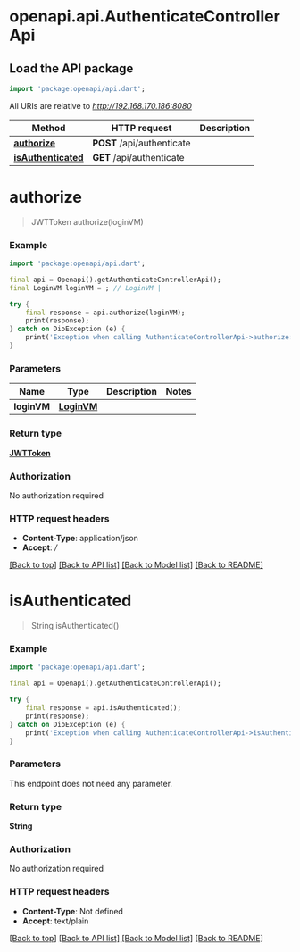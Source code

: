 # openapi.api.AuthenticateControllerApi

## Load the API package
```dart
import 'package:openapi/api.dart';
```

All URIs are relative to *http://192.168.170.186:8080*

Method | HTTP request | Description
------------- | ------------- | -------------
[**authorize**](AuthenticateControllerApi.md#authorize) | **POST** /api/authenticate | 
[**isAuthenticated**](AuthenticateControllerApi.md#isauthenticated) | **GET** /api/authenticate | 


# **authorize**
> JWTToken authorize(loginVM)



### Example
```dart
import 'package:openapi/api.dart';

final api = Openapi().getAuthenticateControllerApi();
final LoginVM loginVM = ; // LoginVM | 

try {
    final response = api.authorize(loginVM);
    print(response);
} catch on DioException (e) {
    print('Exception when calling AuthenticateControllerApi->authorize: $e\n');
}
```

### Parameters

Name | Type | Description  | Notes
------------- | ------------- | ------------- | -------------
 **loginVM** | [**LoginVM**](LoginVM.md)|  | 

### Return type

[**JWTToken**](JWTToken.md)

### Authorization

No authorization required

### HTTP request headers

 - **Content-Type**: application/json
 - **Accept**: */*

[[Back to top]](#) [[Back to API list]](../README.md#documentation-for-api-endpoints) [[Back to Model list]](../README.md#documentation-for-models) [[Back to README]](../README.md)

# **isAuthenticated**
> String isAuthenticated()



### Example
```dart
import 'package:openapi/api.dart';

final api = Openapi().getAuthenticateControllerApi();

try {
    final response = api.isAuthenticated();
    print(response);
} catch on DioException (e) {
    print('Exception when calling AuthenticateControllerApi->isAuthenticated: $e\n');
}
```

### Parameters
This endpoint does not need any parameter.

### Return type

**String**

### Authorization

No authorization required

### HTTP request headers

 - **Content-Type**: Not defined
 - **Accept**: text/plain

[[Back to top]](#) [[Back to API list]](../README.md#documentation-for-api-endpoints) [[Back to Model list]](../README.md#documentation-for-models) [[Back to README]](../README.md)

